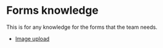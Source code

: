 # Forms knowledge

This is for any knowledge for the forms that the team needs. 

- [Image upload](images.md)
